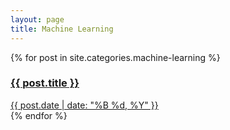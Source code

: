 ```yaml
---
layout: page
title: Machine Learning
---
```


<div class="note-cards-container">
  {% for post in site.categories.machine-learning %}
  <a href="{{ post.url }}" class="note-card">
    <div class="note-content">
      <h3>{{ post.title }}</h3>
      <span class="note-date">{{ post.date | date: "%B %d, %Y" }}</span>
    </div>
  </a>
  {% endfor %}
</div>
